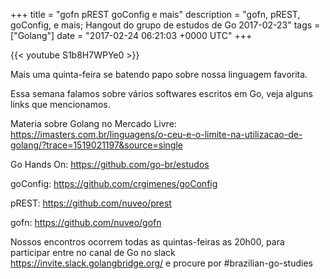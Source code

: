 +++
title = "gofn pREST goConfig e mais"
description = "gofn, pREST, goConfig, e mais; Hangout do grupo de estudos de Go 2017-02-23"
tags = ["Golang"]
date = "2017-02-24 06:21:03 +0000 UTC"
+++

{{< youtube S1b8H7WPYe0 >}}

Mais uma quinta-feira se batendo papo sobre nossa linguagem favorita.

Essa semana falamos sobre vários softwares escritos em Go, veja alguns links que mencionamos.

Materia sobre Golang no Mercado Livre:
https://imasters.com.br/linguagens/o-ceu-e-o-limite-na-utilizacao-de-golang/?trace=1519021197&source=single

Go Hands On:
https://github.com/go-br/estudos

goConfig:
https://github.com/crgimenes/goConfig

pREST:
https://github.com/nuveo/prest

gofn:
https://github.com/nuveo/gofn

Nossos encontros ocorrem todas as quintas-feiras as 20h00, para participar entre no canal de Go no slack https://invite.slack.golangbridge.org/ e procure por #brazilian-go-studies